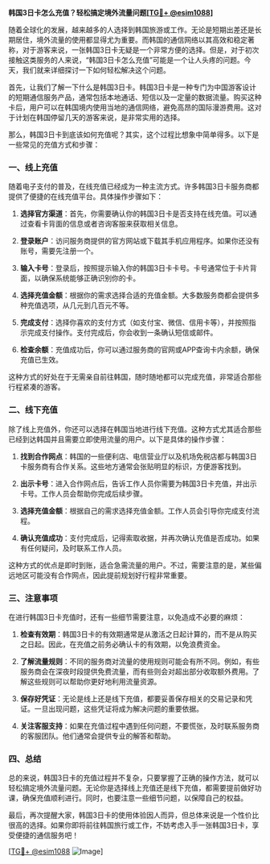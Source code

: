 **韩国3日卡怎么充值？轻松搞定境外流量问题[[TG💪+ @esim1088](https://t.me/s/esim1088)]**

随着全球化的发展，越来越多的人选择到韩国旅游或工作。无论是短期出差还是长期居住，境外流量的使用都显得尤为重要。而韩国的通信网络以其高效和稳定著称，对于游客来说，一张韩国3日卡无疑是一个非常方便的选择。但是，对于初次接触这类服务的人来说，“韩国3日卡怎么充值”可能是一个让人头疼的问题。今天，我们就来详细探讨一下如何轻松解决这个问题。

首先，让我们了解一下什么是韩国3日卡。韩国3日卡是一种专门为中国游客设计的短期通信服务产品，通常包括本地通话、短信以及一定量的数据流量。购买这种卡后，用户可以在韩国境内使用当地的通信网络，避免高昂的国际漫游费用。这对于计划在韩国停留几天的游客来说，是非常实用的选择。

那么，韩国3日卡到底该如何充值呢？其实，这个过程比想象中简单得多。以下是一些常见的充值方式和步骤：

### 一、线上充值

随着电子支付的普及，在线充值已经成为一种主流方式。许多韩国3日卡服务商都提供了便捷的在线充值平台。具体操作步骤如下：

1. **选择官方渠道**：首先，你需要确认你的韩国3日卡是否支持在线充值。可以通过查看卡背面的信息或者咨询客服来获取相关信息。
   
2. **登录账户**：访问服务商提供的官方网站或下载其手机应用程序。如果你还没有账号，需要先注册一个。

3. **输入卡号**：登录后，按照提示输入你的韩国3日卡卡号。卡号通常位于卡片背面，以确保系统能够正确识别你的卡。

4. **选择充值金额**：根据你的需求选择合适的充值金额。大多数服务商都会提供多种充值选项，从几元到几百元不等。

5. **完成支付**：选择你喜欢的支付方式（如支付宝、微信、信用卡等），并按照指示完成支付操作。支付完成后，你会收到一条确认短信或邮件。

6. **检查余额**：充值成功后，你可以通过服务商的官网或APP查询卡内余额，确保充值已生效。

这种方式的好处在于无需亲自前往韩国，随时随地都可以完成充值，非常适合那些行程紧凑的游客。

### 二、线下充值

除了线上充值外，你还可以选择在韩国当地进行线下充值。这种方式尤其适合那些已经到达韩国并且需要立即使用流量的用户。以下是具体的操作步骤：

1. **找到合作网点**：韩国的一些便利店、电信营业厅以及机场免税店都与韩国3日卡服务商有合作关系。这些地方通常会张贴明显的标识，方便游客找到。

2. **出示卡号**：进入合作网点后，告诉工作人员你需要为韩国3日卡充值，并出示卡号。工作人员会帮助你完成后续步骤。

3. **选择充值金额**：根据自己的需求选择充值金额。工作人员会引导你完成支付流程。

4. **确认充值成功**：支付完成后，记得索取收据，并再次确认充值是否成功。如果有任何疑问，及时联系工作人员。

这种方式的优点是即时到账，适合急需流量的用户。不过，需要注意的是，某些偏远地区可能没有合作网点，因此提前规划好行程非常重要。

### 三、注意事项

在进行韩国3日卡充值时，还有一些细节需要注意，以免造成不必要的麻烦：

1. **检查有效期**：韩国3日卡的有效期通常是从激活之日起计算的，而不是从购买之日起。因此，在充值之前务必确认卡的有效期，以免浪费资金。

2. **了解流量规则**：不同的服务商对流量的使用规则可能会有所不同。例如，有些服务商会在深夜时段提供免费流量，而有些则会对超出部分收取额外费用。了解这些规则可以帮助你更好地利用流量资源。

3. **保存好凭证**：无论是线上还是线下充值，都要妥善保存相关的交易记录和凭证。一旦出现问题，这些凭证将成为解决问题的重要依据。

4. **关注客服支持**：如果在充值过程中遇到任何问题，不要慌张，及时联系服务商的客服团队。他们通常会提供专业的解答和帮助。

### 四、总结

总的来说，韩国3日卡的充值过程并不复杂，只要掌握了正确的操作方法，就可以轻松搞定境外流量问题。无论你是选择线上充值还是线下充值，都需要提前做好功课，确保充值顺利进行。同时，也要注意一些细节问题，以保障自己的权益。

最后，再次提醒大家，韩国3日卡的使用体验因人而异，但总体来说是一个性价比很高的选择。如果你即将前往韩国旅行或工作，不妨考虑入手一张韩国3日卡，享受便捷的通信服务吧！

[[TG💪+ @esim1088](https://t.me/s/esim1088) ![Image](https://i.postimg.cc/4NQfJmqS/Snipaste-2025-05-13-00-14-12.png)]